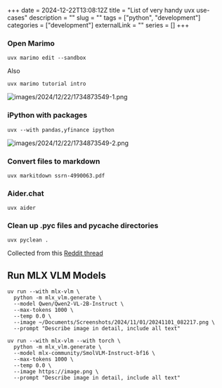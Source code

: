 +++ 
date = 2024-12-22T13:08:12Z
title = "List of very handy uvx use-cases"
description = ""
slug = "" 
tags = ["python", "development"]
categories = ["development"]
externalLink = ""
series = []
+++

### Open Marimo 

```shell
uvx marimo edit --sandbox
```

Also

```shell
uvx marimo tutorial intro
```

![images/2024/12/22/1734873549-1.png](/images/2024/12/22/1734873549-1.png)

### iPython with packages

```shell
uvx --with pandas,yfinance ipython
```

![images/2024/12/22/1734873549-2.png](/images/2024/12/22/1734873549-2.png)

### Convert files to markdown

```shell
uvx markitdown ssrn-4990063.pdf
```

### Aider.chat

```shell
uvx aider
```

### Clean up .pyc files and __pycache__ directories

```shell
uvx pyclean .
```

Collected from this [Reddit thread](https://www.reddit.com/r/Python/comments/1guf2fh/if_you_use_uv_what_are_your_use_cases_for_uvx/)

## Run MLX VLM Models

```shell
uv run --with mlx-vlm \
  python -m mlx_vlm.generate \
  --model Qwen/Qwen2-VL-2B-Instruct \
  --max-tokens 1000 \
  --temp 0.0 \
  --image ~/Documents/Screenshots/2024/11/01/20241101_082217.png \
  --prompt "Describe image in detail, include all text"
```

```shell
uv run --with mlx-vlm --with torch \
  python -m mlx_vlm.generate \
  --model mlx-community/SmolVLM-Instruct-bf16 \
  --max-tokens 1000 \
  --temp 0.0 \
  --image https://image.png \
  --prompt "Describe image in detail, include all text"
```
